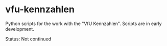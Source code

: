 # vfu-kennzahlen
Python scripts for the work with the "VfU Kennzahlen".
Scripts are in early development.

Status: Not continued
